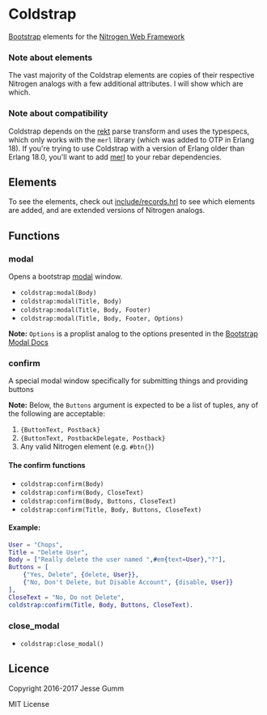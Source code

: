 # Coldstrap

[Bootstrap](http://getbootstrap.com) elements for the [Nitrogen Web Framework](http://nitrogenproject.com)

### Note about elements

The vast majority of the Coldstrap elements are copies of their respective
Nitrogen analogs with a few additional attributes. I will show which are which.

### Note about compatibility

Coldstrap depends on the [rekt](https://github.com/nitrogen/rekt) parse
transform and uses the typespecs, which only works with the `merl` library
(which was added to OTP in Erlang 18).  If you're trying to use Coldstrap with
a version of Erlang older than Erlang 18.0, you'll want to add
[merl](http://github.com/richcarl/merl) to your rebar dependencies.

## Elements

To see the elements, check out
[include/records.hrl](https://github.com/choptastic/coldstrap/blob/master/include/records.hrl)
to see which elements are added, and are extended versions of Nitrogen analogs.

## Functions

### modal

Opens a bootstrap [modal](http://getbootstrap.com/javascript/#modals) window.

* `coldstrap:modal(Body)`
* `coldstrap:modal(Title, Body)`
* `coldstrap:modal(Title, Body, Footer)`
* `coldstrap:modal(Title, Body, Footer, Options)`

**Note:** `Options` is a proplist analog to the options presented in the
[Bootstrap Modal Docs](http://getbootstrap.com/javascript/#modals-options)

### confirm

A special modal window specifically for submitting things and providing buttons

**Note:** Below, the `Buttons` argument is expected to be a list of tuples, any
of the following are acceptable:

1. `{ButtonText, Postback}`
2. `{ButtonText, PostbackDelegate, Postback}`
3. Any valid Nitrogen element (e.g. `#btn{}`)

#### The confirm functions


* `coldstrap:confirm(Body)`
* `coldstrap:confirm(Body, CloseText)`
* `coldstrap:confirm(Body, Buttons, CloseText)`
* `coldstrap:confirm(Title, Body, Buttons, CloseText)`

#### Example:

```erlang
User = "Chops",
Title = "Delete User",
Body = ["Really delete the user named ",#em{text=User},"?"],
Buttons = [
	{"Yes, Delete", {delete, User}},
	{"No, Don't Delete, but Disable Account", {disable, User}}
],
CloseText = "No, Do not Delete",
coldstrap:confirm(Title, Body, Buttons, CloseText).
```

### close_modal

* `coldstrap:close_modal()`

## Licence

Copyright 2016-2017 Jesse Gumm

MIT License
